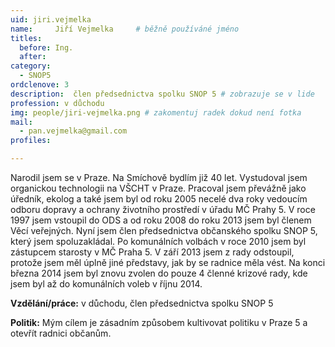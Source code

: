 ```yaml
---
uid: jiri.vejmelka
name:     Jiří Vejmelka  	# běžně používáné jméno
titles:
  before: Ing. 
  after:
category:
  - SNOP5
ordclenove: 3
description:  člen předsednictva spolku SNOP 5 # zobrazuje se v lide
profession: v důchodu
img: people/jiri-vejmelka.png # zakomentuj radek dokud není fotka
mail:
  - pan.vejmelka@gmail.com
profiles:

---
```


Narodil jsem se v Praze. Na Smíchově bydlím již 40 let. Vystudoval jsem organickou technologii na VŠCHT v Praze. Pracoval jsem převážně jako úředník, ekolog a také jsem byl od roku 2005 necelé dva roky vedoucím odboru dopravy a ochrany životního prostředí v úřadu MČ Prahy 5. V roce 1997 jsem vstoupil do ODS a od roku 2008 do roku 2013 jsem byl členem Věcí veřejných. Nyní jsem člen předsednictva občanského spolku SNOP 5, který jsem spoluzakládal. Po komunálních volbách v roce 2010 jsem byl zástupcem starosty v MČ Praha 5. V září 2013 jsem z rady odstoupil, protože jsem měl úplně jiné představy, jak by se radnice měla vést. Na konci března 2014 jsem byl znovu zvolen do pouze 4 členné krizové rady, kde jsem byl až do komunálních voleb v říjnu 2014. 

**Vzdělání/práce:** v důchodu, člen předsednictva spolku SNOP 5

**Politik:** Mým cílem je zásadním způsobem kultivovat politiku v Praze 5 a otevřít radnici občanům.
